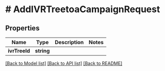 # # AddIVRTreetoaCampaignRequest

## Properties

Name | Type | Description | Notes
------------ | ------------- | ------------- | -------------
**ivrTreeId** | **string** |  |

[[Back to Model list]](../../README.md#models) [[Back to API list]](../../README.md#endpoints) [[Back to README]](../../README.md)
